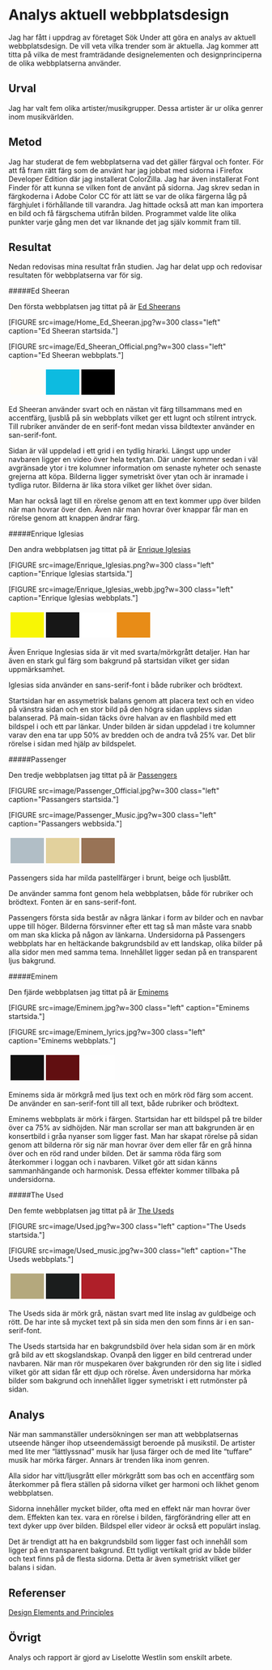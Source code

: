 Analys aktuell webbplatsdesign
=======================

Jag har fått i uppdrag av företaget Sök Under att göra en analys av aktuell webbplatsdesign. De vill veta vilka trender som är aktuella. Jag kommer att titta på vilka de mest framträdande designelementen och designprinciperna de olika webbplatserna använder.

Urval
-----------------------

Jag har valt fem olika artister/musikgrupper. Dessa artister är ur olika genrer inom musikvärlden.

Metod
-----------------------

Jag har studerat de fem webbplatserna vad det gäller färgval och fonter. För att få fram rätt färg som de använt har jag jobbat med sidorna i Firefox Developer Edition där jag installerat ColorZilla. Jag har även installerat Font Finder för att kunna se vilken font de använt på sidorna. Jag skrev sedan in färgkoderna i Adobe Color CC för att lätt se var de olika färgerna låg på färghjulet i förhållande till varandra. Jag hittade också att man kan importera en bild och få färgschema utifrån bilden. Programmet valde lite olika punkter varje gång men det var liknande det jag själv kommit fram till.

Resultat
-----------------------

Nedan redovisas mina resultat från studien. Jag har delat upp och redovisar resultaten för webbplatserna var för sig.


#####Ed Sheeran

Den första webbplatsen jag tittat på är [Ed Sheerans](https://www.edsheeran.com)

[FIGURE src=image/Home_Ed_Sheeran.jpg?w=300 class="left" caption="Ed Sheeran startsida."]

[FIGURE src=image/Ed_Sheeran_Official.png?w=300 class="left" caption="Ed Sheeran webbplats."]

<div class="test">
<table style="border-spacing: 4px; border-collapse: separate">
<tr>
<td style="height: 50px; width: 50px; background-color: #fffdf8">
<td style="height: 50px; width: 50px; background-color: #0dbbe0">
<td style="height: 50px; width: 50px; background-color: #000000">
</tr>
</table>
</div>

Ed Sheeran använder svart och en nästan vit färg tillsammans med en accentfärg, ljusblå på sin webbplats vilket ger ett lugnt och stilrent intryck.
Till rubriker använder de en serif-font medan vissa bildtexter använder en san-serif-font.

Sidan är väl uppdelad i ett grid i en tydlig hirarki. Längst upp under navbaren ligger en video över hela textytan. Där under kommer sedan i väl avgränsade ytor i tre kolumner information om senaste nyheter och senaste grejerna att köpa. Bilderna ligger symetriskt över ytan och är inramade i tydliga rutor. Bilderna är lika stora vilket ger likhet över sidan.

Man har också lagt till en rörelse genom att en text kommer upp över bilden när man hovrar över den. Även när man hovrar över knappar får man en rörelse genom att knappen ändrar färg.

#####Enrique Iglesias

Den andra webbplatsen jag tittat på är [Enrique Iglesias](https://enriqueiglesias.com/)

[FIGURE src=image/Enrique_Iglesias.png?w=300 class="left" caption="Enrique Iglesias startsida."]

[FIGURE src=image/Enrique_Iglesias_webb.jpg?w=300 class="left" caption="Enrique Iglesias webbplats."]

<div class="test">
<table style="border-spacing: 4px; border-collapse: separate">
<tr>
<td style="height: 50px; width: 50px; background-color: #f8f605">
<td style="height: 50px; width: 50px; background-color: #171717">
<td style="height: 50px; width: 50px; background-color: #ffffff">
<td style="height: 50px; width: 50px; background-color: #e88c17">
</tr>
</table>
</div>

Även Enrique Inglesias sida är vit med svarta/mörkgrått detaljer. Han har även en stark gul färg som bakgrund på startsidan vilket ger sidan uppmärksamhet.

Iglesias sida använder en sans-serif-font i både rubriker och brödtext.

Startsidan har en assymetrisk balans genom att placera text och en video på vänstra sidan och en stor bild på den högra sidan upplevs sidan balanserad. På main-sidan täcks övre halvan av en flashbild med ett bildspel i och ett par länkar.
Under bilden är sidan uppdelad i tre kolumner varav den ena tar upp 50% av bredden och de andra två 25% var.
Det blir rörelse i sidan med hjälp av bildspelet.

#####Passenger

Den tredje webbplatsen jag tittat på är [Passengers](https://passengermusic.com/)

[FIGURE src=image/Passenger_Official.jpg?w=300 class="left" caption="Passangers startsida."]

[FIGURE src=image/Passenger_Music.jpg?w=300 class="left" caption="Passangers webbsida."]

<div class="test">
<table style="border-spacing: 4px; border-collapse: separate">
<tr>
<td style="height: 50px; width: 50px; background-color: #b1bec6">
<td style="height: 50px; width: 50px; background-color: #e2d19d">
<td style="height: 50px; width: 50px; background-color: #987356">
</tr>
</table>
</div>

Passengers sida har milda pastellfärger i brunt, beige och ljusblått.

De använder samma font genom hela webbplatsen, både för rubriker och brödtext. Fonten är en sans-serif-font.

Passengers första sida består av några länkar i form av bilder och en navbar uppe till höger. Bilderna försvinner efter ett tag så man måste vara snabb om man ska klicka på någon av länkarna.
Undersidorna på Passengers webbplats har en heltäckande bakgrundsbild av ett landskap, olika bilder på alla sidor men med samma tema. Innehållet ligger sedan på en transparent ljus bakgrund.


#####Eminem

Den fjärde webbplatsen jag tittat på är [Eminems](https://www.eminem.com/)

[FIGURE src=image/Eminem.jpg?w=300 class="left" caption="Eminems startsida."]

[FIGURE src=image/Eminem_lyrics.jpg?w=300 class="left" caption="Eminems webbplats."]

<div class="test">
<table style="border-spacing: 4px; border-collapse: separate">
<tr>
<td style="height: 50px; width: 50px; background-color: #111111">
<td style="height: 50px; width: 50px; background-color: #610F11">
<td style="height: 50px; width: 50px; background-color: #fefefe">
</tr>
</table>
</div>

Eminems sida är mörkgrå med ljus text och en mörk röd färg som accent.
De använder en san-serif-font till all text, både rubriker och brödtext.

Eminems webbplats är mörk i färgen. Startsidan har ett bildspel på tre bilder över ca 75% av sidhöjden. När man scrollar ser man att bakgrunden är en konsertbild i gråa nyanser som ligger fast. Man har skapat rörelse på sidan genom att bilderna rör sig när man hovrar över dem eller får en grå hinna över och en röd rand under bilden. Det är samma röda färg som återkommer i loggan och i navbaren. Vilket gör att sidan känns sammanhängande och harmonisk. Dessa effekter kommer tillbaka på undersidorna.

#####The Used

Den femte webbplatsen jag tittat på är [The Useds](http://www.theused.net/)

[FIGURE src=image/Used.jpg?w=300 class="left" caption="The Useds startsida."]

[FIGURE src=image/Used_music.jpg?w=300 class="left" caption="The Useds webbplats."]

<div class="test">
<table style="border-spacing: 4px; border-collapse: separate">
<tr>
<td style="height: 50px; width: 50px; background-color: #b4a87d">
<td style="height: 50px; width: 50px; background-color: #1b1d1d">
<td style="height: 50px; width: 50px; background-color: #af1f29">
</tr>
</table>
</div>

The Useds sida är mörk grå, nästan svart med lite inslag av guldbeige och rött.
De har inte så mycket text på sin sida men den som finns är i en san-serif-font.

The Useds startsida har en bakgrundsbild över hela sidan som är en mörk grå bild av ett skogslandskap. Ovanpå den ligger en bild centrerad under navbaren. När man rör muspekaren över bakgrunden rör den sig lite i sidled vilket gör att sidan får ett djup och rörelse.
Även undersidorna har mörka bilder som bakgrund och innehållet ligger symetriskt i ett rutmönster på sidan.


Analys
-----------------------

När man sammanställer undersökningen ser man att webbplatsernas utseende hänger ihop utseendemässigt beroende på musikstil. De artister med lite mer &ldquo;lättlyssnad&rdquo; musik har ljusa färger och de med lite &ldquo;tuffare&rdquo; musik har mörka färger. Annars är trenden lika inom genren.

Alla sidor har vitt/ljusgrått eller mörkgrått som bas och en accentfärg som återkommer på flera ställen på sidorna vilket ger harmoni och likhet genom webbplatsen.

Sidorna innehåller mycket bilder, ofta med en effekt när man hovrar över dem. Effekten kan tex. vara en rörelse i bilden, färgförändring eller att en text dyker upp över bilden. Bildspel eller videor är också ett populärt inslag.

Det är trendigt att ha en bakgrundsbild som ligger fast och innehåll som ligger på en transparent bakgrund. Ett tydligt vertikalt grid av både bilder och text finns på de flesta sidorna. Detta är även symetriskt vilket ger balans i sidan.

Referenser
-----------------------

[Design Elements and Principles](https://www.canva.com/learn/design-elements-principles/)

Övrigt
-----------------------

Analys och rapport är gjord av Liselotte Westlin som enskilt arbete.
